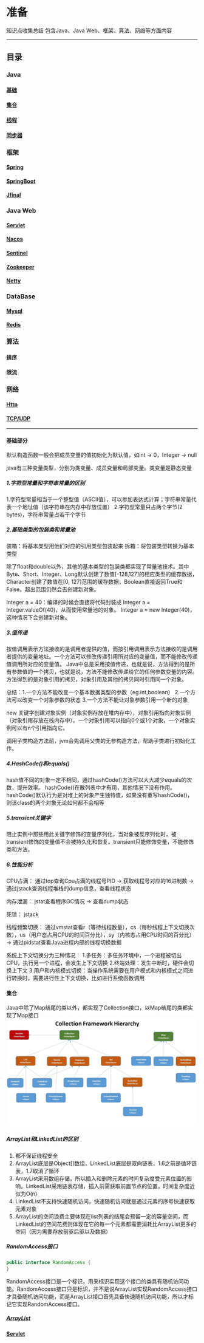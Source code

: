 # 准备
知识点收集总结
包含Java、Java Web、框架、算法、网络等方面内容

***
## 目录
### Java
#### [基础](#base)
#### [集合](#collection)
#### [线程](#thread)
#### [同步器](#aqs)
### 框架
#### [Spring](#spring)
#### [SpringBoot](#springboot)
#### [Jfinal](#jfinal)
### Java Web
#### [Servlet](#servlet)
#### [Nacos](#nacos)
#### [Sentinel](#sentinel)
#### [Zookeeper](#zookeeper)
#### [Netty](#netty)
### DataBase
#### [Mysql](#mysql)
#### [Redis](#redis)
### 算法
#### [排序](#sort)
#### 限流
### 网络
#### [Http](#tttp)
#### [TCP/UDP](#tcp/udp)
***



#### <span id="base">基础部分</span>
默认构造函数一般会把成员变量的值初始化为默认值，如int -> 0，Integer -> null    
  
java有三种变量类型，分别为类变量、成员变量和局部变量。类变量是静态变量  
  
##### 1.字符型常量和字符串常量的区别
1.字符型常量相当于一个整型值（ASCII值），可以参加表达式计算；字符串常量代表一个地址值（该字符串在内存中存放位置）
2.字符型常量只占两个字节(2 bytes)，字符串常量占若干个字节

##### 2.基础类型的包装类和常量池
装箱：将基本类型用他们对应的引用类型包装起来
拆箱：将包装类型转换为基本类型

除了float和double以外，其他的基本类型的包装类都实现了常量池技术。其中Byte、Short、Integer、Long默认创建了数值[-128,127]的相应类型的缓存数据，Character创建了数值在[0, 127]范围的缓存数据，Boolean直接返回True和False。超出范围仍然会去创建新对象。

Integer a = 40：编译的时候会直接将代码封装成 Integer a = Integer.valueOf(40)，从而使用常量池的对象。
Integer a = new Integer(40)，这种情况下会创建新对象。

##### 3.值传递
按值调用表示方法接收的是调用者提供的值，而按引用调用表示方法接收的是调用者提供的变量地址。一个方法可以修改传递引用所对应的变量值，而不能修改传递值调用所对应的变量值。
Java中总是采用按值传递，也就是说，方法得到的是所有参数值的一个拷贝，也就是说，方法不能修改传递给它的任何参数变量的内容。
方法得到的是对象引用的拷贝，对象引用及其他的拷贝同时引用同一个对象。

总结：1.一个方法不能改变一个基本数据类型的参数（eg.int,boolean）
     2.一个方法可以改变一个对象参数的状态
     3.一个方法不能让对象参数引用一个新的对象

new 关键字创建对象实例（对象实例存放在堆内存中），对象引用指向对象实例（对象引用存放在栈内存中）。一个对象引用可以指向0个或1个对象，一个对象实例可以有n个引用指向它。

调用子类构造方法前，jvm会先调用父类的无参构造方法，帮助子类进行初始化工作。

##### 4.HashCode()和equals()
hash值不同的对象一定不相同，通过hashCode()方法可以大大减少equals的次数，提升效率。
hashCode()在散列表中才有用，其他情况下没有作用。
hashCode()默认行为是对堆上的对象产生独特值，如果没有重写hashCode()，则该class的两个对象无论如何都不会相等

##### 5.transient关键字
阻止实例中那些用此关键字修饰的变量序列化，当对象被反序列化时，被transient修饰的变量值不会被持久化和恢复。transient只能修饰变量，不能修饰类和方法。

##### 6.性能分析
CPU占满：
通过top查询Cpu占满的线程号PID -> 获取线程号对应的16进制数 -> 通过jstack查询线程堆栈的dump信息，查看线程状态

内存泄漏：
jstat查看程序GC情况 -> 查看dump状态

死锁：
jstack

线程频繁切换：
通过vmstat查看r（等待线程数量），cs（每秒线程上下文切换次数），us（用户态占用CPU的时间百分比），sy（内核态占用CPU时间的百分比） -> 通过pidstat查看Java进程内部的线程切换数据

系统上下文切换分为三种情况：
1.多任务：多任务环境中，一个进程被切出CPU，执行另一个进程，会发生上下文切换
2.终端处理：发生中断时，硬件会切换上下文
3.用户和内核模式切换：当操作系统需要在用户模式和内核模式之间进行转换时，需要进行性上下文切换，比如进行系统函数调用

#### <span id="collection">集合</span>
Java中除了Map结尾的类以外，都实现了Collection接口，以Map结尾的类都实现了Map接口
![avatar](/static/collection.jpg)

##### ArrayList和LinkedList的区别
1. 都不保证线程安全
2. ArrayList底层是Object[]数组，LinkedList底层是双向链表，1.6之前是循环链表，1.7取消了循环
3. ArrayList采用数组存储，所以插入和删除元素的时间复杂度受元素位置的影响。LinkedList采用链表存储，插入前需获取前置节点的位置，时间复杂度近似为O(n)
4. LinkedList不支持快速随机访问，快速随机访问就是通过元素的序号快速获取元素对象
5. ArrayList的空间浪费主要体现在list列表的结尾会预留一定的容量空间，而LinkedList的空间花费则体现在它的每一个元素都需要消耗比ArrayList更多的空间（因为需要存放前驱后驱以及数据）

##### RandomAccess接口
```java
public interface RandomAccess {
}
```
RandomAccess接口是一个标识，用来标识实现这个接口的类具有随机访问功能。RandomAccess接口只是标识，并不是说ArrayList实现RandomAccess接口才具备随机访问功能，而是ArrayList接口首先具备快速随机访问功能，所以才标记它实现RandomAccess接口。

##### <span><a href="/Collection/ArrayList.md">ArrayList</a>




#### <span id="servlet"><a href="/JavaWeb/Servlet.md">Servlet</a></span>

